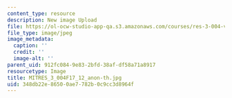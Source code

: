```yaml
---
content_type: resource
description: New image Upload
file: https://ol-ocw-studio-app-qa.s3.amazonaws.com/courses/res-3-004-visualizing-materials-science-fall-2017/348db22e86500ae7782b0c9cc3d8964f_MITRES_3_004F17_12_anon-th.jpg
file_type: image/jpeg
image_metadata:
  caption: ''
  credit: ''
  image-alt: ''
parent_uid: 912fc084-9e83-2bfd-38af-df58a71a8917
resourcetype: Image
title: MITRES_3_004F17_12_anon-th.jpg
uid: 348db22e-8650-0ae7-782b-0c9cc3d8964f
---
```

